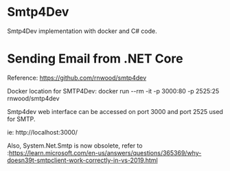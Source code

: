 # Smtp4Dev
Smtp4Dev implementation with docker and C# code.
# Sending Email from .NET Core

Reference: https://github.com/rnwood/smtp4dev

Docker location for SMTP4Dev: docker run --rm -it -p 3000:80 -p 2525:25 rnwood/smtp4dev

Smtp4dev web interface can be accessed on port 3000 and port 2525 used for SMTP.

ie: http://localhost:3000/

Also, System.Net.Smtp is now obsolete, refer to :https://learn.microsoft.com/en-us/answers/questions/365369/why-doesn39t-smtpclient-work-correctly-in-vs-2019.html

